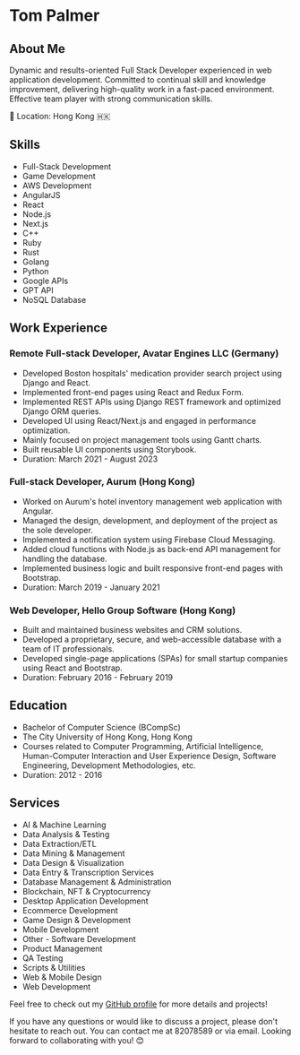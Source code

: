 # Tom Palmer
## About Me
Dynamic and results-oriented Full Stack Developer experienced in web application development. Committed to continual skill and knowledge improvement, delivering high-quality work in a fast-paced environment. Effective team player with strong communication skills.

📍 Location: Hong Kong 🇭🇰

## Skills
- Full-Stack Development
- Game Development
- AWS Development
- AngularJS
- React
- Node.js
- Next.js
- C++
- Ruby
- Rust
- Golang
- Python
- Google APIs
- GPT API
- NoSQL Database

## Work Experience
### Remote Full-stack Developer, Avatar Engines LLC (Germany)
- Developed Boston hospitals' medication provider search project using Django and React.
- Implemented front-end pages using React and Redux Form.
- Implemented REST APIs using Django REST framework and optimized Django ORM queries.
- Developed UI using React/Next.js and engaged in performance optimization.
- Mainly focused on project management tools using Gantt charts.
- Built reusable UI components using Storybook.
- Duration: March 2021 - August 2023

### Full-stack Developer, Aurum (Hong Kong)
- Worked on Aurum's hotel inventory management web application with Angular.
- Managed the design, development, and deployment of the project as the sole developer.
- Implemented a notification system using Firebase Cloud Messaging.
- Added cloud functions with Node.js as back-end API management for handling the database.
- Implemented business logic and built responsive front-end pages with Bootstrap.
- Duration: March 2019 - January 2021

### Web Developer, Hello Group Software (Hong Kong)
- Built and maintained business websites and CRM solutions.
- Developed a proprietary, secure, and web-accessible database with a team of IT professionals.
- Developed single-page applications (SPAs) for small startup companies using React and Bootstrap.
- Duration: February 2016 - February 2019

## Education
- Bachelor of Computer Science (BCompSc)
- The City University of Hong Kong, Hong Kong
- Courses related to Computer Programming, Artificial Intelligence, Human-Computer Interaction and User Experience Design, Software Engineering, Development Methodologies, etc.
- Duration: 2012 - 2016

## Services
- AI & Machine Learning
- Data Analysis & Testing
- Data Extraction/ETL
- Data Mining & Management
- Data Design & Visualization
- Data Entry & Transcription Services
- Database Management & Administration
- Blockchain, NFT & Cryptocurrency
- Desktop Application Development
- Ecommerce Development
- Game Design & Development
- Mobile Development
- Other - Software Development
- Product Management
- QA Testing
- Scripts & Utilities
- Web & Mobile Design
- Web Development

Feel free to check out my [GitHub profile](https://github.com/best-deve) for more details and projects!

If you have any questions or would like to discuss a project, please don't hesitate to reach out. You can contact me at 82078589 or via email. Looking forward to collaborating with you! 😊
